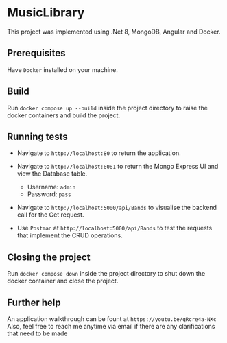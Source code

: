 # MusicLibrary

This project was implemented using .Net 8, MongoDB, Angular and Docker.

## Prerequisites

Have `Docker` installed on your machine.

## Build

Run `docker compose up --build` inside the project directory to raise the docker containers and build the project.

## Running tests

 - Navigate to `http://localhost:80` to return the application.
 - Navigate to `http://localhost:8081` to return the Mongo Express UI and view the Database table.
	- Username: `admin`
	- Password: `pass`
 - Navigate to `http://localhost:5000/api/Bands` to visualise the backend call for the Get request.

 - Use `Postman` at `http://localhost:5000/api/Bands` to test the requests that implement the CRUD operations.

## Closing the project

Run `docker compose down` inside the project directory to shut down the docker container and close the project.

## Further help

An application walkthrough can be fount at `https://youtu.be/qRcre4a-NXc`
Also, feel free to reach me anytime via email if there are any clarifications that need to be made
